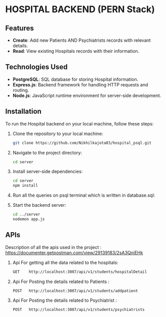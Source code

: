 # HOSPITAL BACKEND (PERN Stack)


## Features

- **Create**: Add new Patients AND Psychiatrists  records with relevant details.
- **Read**: View existing Hospitals records with their information.

## Technologies Used

- **PostgreSQL**: SQL database for storing Hospital information.
- **Express.js**: Backend framework for handling HTTP requests and routing.
- **Node.js**: JavaScript runtime environment for server-side development.

## Installation

To run the Hospital backend on your local machine, follow these steps:

1. Clone the repository to your local machine:

   ```bash
   git clone https://github.com/Nikhilkajota03/hospital_psql.git  
   ```

2. Navigate to the project directory:

   ```bash
   cd server
   ```

3. Install server-side dependencies:

   ```bash
   cd server
   npm install
   ```

4. Run all the queries on psql terminal which is  written in database.sql:
    

5. Start the backend server:

   ```bash
   cd ../server
   nodemon app.js
   ```


## APIs

Description of all the apis used in the project : https://documenter.getpostman.com/view/29139183/2sA3QniEHk

1. Api For getting all the data related to the hospitals:

   ```bash
   GET    http://localhost:3007/api/v1/students/hospitalDetail  
   ```

2. Api For Posting the details related to Patients :

   ```bash
   POST   http://localhost:3007/api/v1/students/addpatient  
   ```

3. Api For Posting the details related to Psychiatrist :

   ```bash
   POST   http://localhost:3007/api/v1/students/psychiatrists
   ```     








